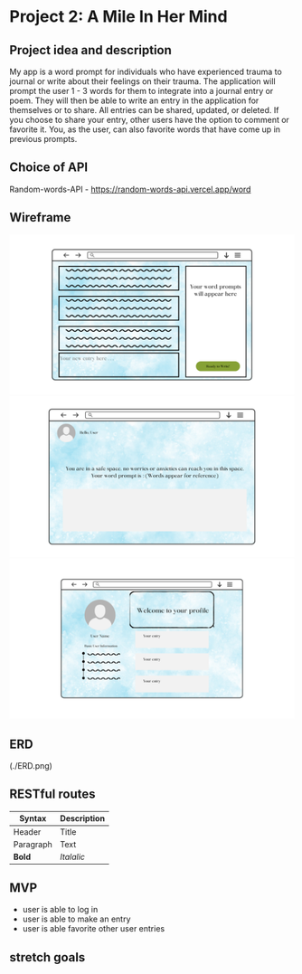 # Project 2: A Mile In Her Mind

## Project idea and description

My app is a word prompt for individuals who have experienced trauma to journal or write about their feelings on their trauma. The application will prompt the user 1 - 3 words for them to integrate into a journal entry or poem. They will then be able to write an entry in the application for themselves or to share. All entries can be shared, updated, or deleted. If you choose to share your entry, other users have the option to comment or favorite it. You, as the user, can also favorite words that have come up in previous prompts.

## Choice of API

Random-words-API - https://random-words-api.vercel.app/word

## Wireframe

![Wireframe](./A-Mile-In-Her-Mind-Wireframe/1.png)
![Wireframe](./A-Mile-In-Her-Mind-Wireframe/3.png)
![Wireframe](./A-Mile-In-Her-Mind-Wireframe/2.png)

## ERD
(./ERD.png)

## RESTful routes
| Syntax | Description | 
| ------ | ----------- |
| Header | Title |
| Paragraph | Text |
| **Bold** | *Italalic* |
## MVP 
 - user is able to log in 
 - user is able to make an entry
 - user is able favorite other user entries

## stretch goals